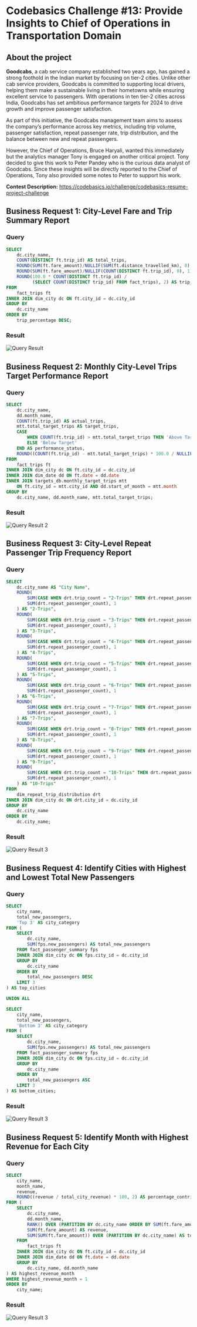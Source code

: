 # Codebasics Challenge #13: Provide Insights to Chief of Operations in Transportation Domain

## About the project

**Goodcabs**, a cab service company established two years ago, has gained a strong foothold in the Indian market by focusing on tier-2 cities. Unlike other cab service providers, Goodcabs is committed to supporting local drivers, helping them make a sustainable living in their hometowns while ensuring excellent service to passengers. With operations in ten tier-2 cities across India, Goodcabs has set ambitious performance targets for 2024 to drive growth and improve passenger satisfaction. 

As part of this initiative, the Goodcabs management team aims to assess the company’s performance across key metrics, including trip volume, passenger satisfaction, repeat passenger rate, trip distribution, and the balance between new and repeat passengers. 

However, the Chief of Operations, Bruce Haryali, wanted this immediately but the analytics manager Tony is engaged on another critical project. Tony decided to give this work to Peter Pandey who is the curious data analyst of Goodcabs. Since these insights will be directly reported to the Chief of Operations, Tony also provided some notes to Peter to support his work.

**Contest Description:** https://codebasics.io/challenge/codebasics-resume-project-challenge

## **Business Request 1: City-Level Fare and Trip Summary Report**
### Query
```sql
SELECT
    dc.city_name,
    COUNT(DISTINCT ft.trip_id) AS total_trips,
    ROUND(SUM(ft.fare_amount)/NULLIF(SUM(ft.distance_travelled_km), 0), 1) AS avg_fare_per_km,
    ROUND(SUM(ft.fare_amount)/NULLIF(COUNT(DISTINCT ft.trip_id), 0), 1) AS avg_fare_per_trip,
    ROUND(100.0 * COUNT(DISTINCT ft.trip_id) / 
          (SELECT COUNT(DISTINCT trip_id) FROM fact_trips), 2) AS trip_percentage
FROM
    fact_trips ft
INNER JOIN dim_city dc ON ft.city_id = dc.city_id
GROUP BY 
    dc.city_name
ORDER BY 
    trip_percentage DESC;
```
### Result
![Query Result](https://github.com/pedro-cella/Codebasics_RCP13/blob/main/img/business_request_1.png)

## **Business Request 2: Monthly City-Level Trips Target Performance Report**
### Query
```sql
SELECT
    dc.city_name,
    dd.month_name,
    COUNT(ft.trip_id) AS actual_trips,
    mtt.total_target_trips AS target_trips,
    CASE 
        WHEN COUNT(ft.trip_id) > mtt.total_target_trips THEN 'Above Target'
        ELSE 'Below Target'
    END AS performance_status,
    ROUND((COUNT(ft.trip_id) - mtt.total_target_trips) * 100.0 / NULLIF(mtt.total_target_trips, 0), 2) AS percent_difference
FROM 
    fact_trips ft
INNER JOIN dim_city dc ON ft.city_id = dc.city_id
INNER JOIN dim_date dd ON ft.date = dd.date
INNER JOIN targets_db.monthly_target_trips mtt 
    ON ft.city_id = mtt.city_id AND dd.start_of_month = mtt.month
GROUP BY
    dc.city_name, dd.month_name, mtt.total_target_trips;

```
### Result
![Query Result 2](https://github.com/pedro-cella/Codebasics_RCP13/blob/main/img/business_request_2.png)

## **Business Request 3: City-Level Repeat Passenger Trip Frequency Report**
### Query
```sql
SELECT
    dc.city_name AS "City Name",
    ROUND(
        SUM(CASE WHEN drt.trip_count = "2-Trips" THEN drt.repeat_passenger_count ELSE 0 END) * 100.0 /
        SUM(drt.repeat_passenger_count), 1
    ) AS "2-Trips",
    ROUND(
        SUM(CASE WHEN drt.trip_count = "3-Trips" THEN drt.repeat_passenger_count ELSE 0 END) * 100.0 /
        SUM(drt.repeat_passenger_count), 1
    ) AS "3-Trips",
    ROUND(
        SUM(CASE WHEN drt.trip_count = "4-Trips" THEN drt.repeat_passenger_count ELSE 0 END) * 100.0 /
        SUM(drt.repeat_passenger_count), 1
    ) AS "4-Trips",
    ROUND(
        SUM(CASE WHEN drt.trip_count = "5-Trips" THEN drt.repeat_passenger_count ELSE 0 END) * 100.0 /
        SUM(drt.repeat_passenger_count), 1
    ) AS "5-Trips",
    ROUND(
        SUM(CASE WHEN drt.trip_count = "6-Trips" THEN drt.repeat_passenger_count ELSE 0 END) * 100.0 /
        SUM(drt.repeat_passenger_count), 1
    ) AS "6-Trips",
    ROUND(
        SUM(CASE WHEN drt.trip_count = "7-Trips" THEN drt.repeat_passenger_count ELSE 0 END) * 100.0 /
        SUM(drt.repeat_passenger_count), 1
    ) AS "7-Trips",
    ROUND(
        SUM(CASE WHEN drt.trip_count = "8-Trips" THEN drt.repeat_passenger_count ELSE 0 END) * 100.0 /
        SUM(drt.repeat_passenger_count), 1
    ) AS "8-Trips",
    ROUND(
        SUM(CASE WHEN drt.trip_count = "9-Trips" THEN drt.repeat_passenger_count ELSE 0 END) * 100.0 /
        SUM(drt.repeat_passenger_count), 1
    ) AS "9-Trips",
    ROUND(
        SUM(CASE WHEN drt.trip_count = "10-Trips" THEN drt.repeat_passenger_count ELSE 0 END) * 100.0 /
        SUM(drt.repeat_passenger_count), 1
    ) AS "10-Trips"
FROM
    dim_repeat_trip_distribution drt
INNER JOIN dim_city dc ON drt.city_id = dc.city_id
GROUP BY
    dc.city_name
ORDER BY
    dc.city_name;

```
### Result
![Query Result 3](https://github.com/pedro-cella/Codebasics_RCP13/blob/main/img/business_request_3.png)

## **Business Request 4: Identify Cities with Highest and Lowest Total New Passengers**
### Query
```sql
SELECT
    city_name,
    total_new_passengers,
    'Top 3' AS city_category
FROM (
    SELECT
        dc.city_name,
        SUM(fps.new_passengers) AS total_new_passengers
    FROM fact_passenger_summary fps
    INNER JOIN dim_city dc ON fps.city_id = dc.city_id
    GROUP BY
        dc.city_name
    ORDER BY
        total_new_passengers DESC
    LIMIT 3
) AS top_cities

UNION ALL

SELECT
    city_name,
    total_new_passengers,
    'Bottom 3' AS city_category
FROM (
    SELECT
        dc.city_name,
        SUM(fps.new_passengers) AS total_new_passengers
    FROM fact_passenger_summary fps
    INNER JOIN dim_city dc ON fps.city_id = dc.city_id
    GROUP BY
        dc.city_name
    ORDER BY
        total_new_passengers ASC
    LIMIT 3
) AS bottom_cities;

```
### Result
![Query Result 3](https://github.com/pedro-cella/Codebasics_RCP13/blob/main/img/business_request_4.png)

## **Business Request 5: Identify Month with Highest Revenue for Each City**
### Query
```sql
SELECT
    city_name,
    month_name,
    revenue,
    ROUND((revenue / total_city_revenue) * 100, 2) AS percentage_contribution
FROM (
    SELECT
        dc.city_name,
        dd.month_name,
        RANK() OVER (PARTITION BY dc.city_name ORDER BY SUM(ft.fare_amount) DESC) AS highest_revenue_month,
        SUM(ft.fare_amount) AS revenue,
        SUM(SUM(ft.fare_amount)) OVER (PARTITION BY dc.city_name) AS total_city_revenue
    FROM
        fact_trips ft
    INNER JOIN dim_city dc ON ft.city_id = dc.city_id
    INNER JOIN dim_date dd ON ft.date = dd.date
    GROUP BY
        dc.city_name, dd.month_name
) AS highest_revenue_month
WHERE highest_revenue_month = 1
ORDER BY
    city_name;

```
### Result
![Query Result 3](https://github.com/pedro-cella/Codebasics_RCP13/blob/main/img/business_request_5.png)
